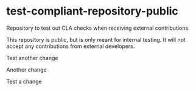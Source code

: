 # test-compliant-repository-public
Repository to test out CLA checks when receiving external contributions.

This repository is public, but is only meant for internal testing. It will not accept any contributions from external developers.

Test another change

Another change

Test a change
